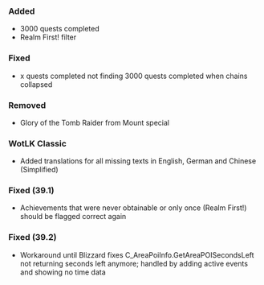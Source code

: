 <p><h3>Added</h3></p>
<ul>
<li>3000 quests completed</li>
<li>Realm First! filter</li>
</ul>
<p><h3>Fixed</h3></p>
<ul>
<li>x quests completed not finding 3000 quests completed when chains collapsed</li>
</ul>
<p><h3>Removed</h3></p>
<ul>
<li>Glory of the Tomb Raider from Mount special</li>
</ul>
<p><h3>WotLK Classic</h3></p>
<ul>
<li>Added translations for all missing texts in English, German and Chinese (Simplified)</li>
</ul>
<p><h3>Fixed (39.1)</h3></p>
<ul>
<li>Achievements that were never obtainable or only once (Realm First!) should be flagged correct again</li>
</ul>
<p><h3>Fixed (39.2)</h3></p>
<ul>
<li>Workaround until Blizzard fixes C_AreaPoiInfo.GetAreaPOISecondsLeft not returning seconds left anymore; handled by adding active events and showing no time data</li>
</ul>
